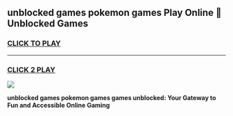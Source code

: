 
## unblocked games pokemon games Play Online 👋 Unblocked Games
<h3>
<a href="https://premium.freeplayer.one?title=unblocked_games_pokemon_games&ref=19F">CLICK TO PLAY</a></h3>
<hr>

<h3>
<a href="https://premium.freeplayer.one?title=unblocked_games_pokemon_games&ref=19F">CLICK 2 PLAY</a>
  
</h3>

<a href="https://premium.freeplayer.one?title=unblocked_games_pokemon_games&ref=19F"><img src="https://clearcache.store/games.png"></a>


**unblocked games pokemon games games unblocked: Your Gateway to Fun and Accessible Online Gaming**
